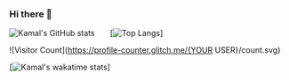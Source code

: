 ### Hi there 👋

![Kamal's GitHub stats](https://github-readme-stats.vercel.app/api?username=kamal7643&show_icons=true&theme=radical)&nbsp;&nbsp;&nbsp;&nbsp;&nbsp;&nbsp;&nbsp;[![Top Langs](https://github-readme-stats.vercel.app/api/top-langs/?username=kamal7643)]

![Visitor Count](https://profile-counter.glitch.me/{YOUR USER}/count.svg)

[![Kamal's wakatime stats](https://github-readme-stats.vercel.app/api/wakatime?username=kamal7643)]


